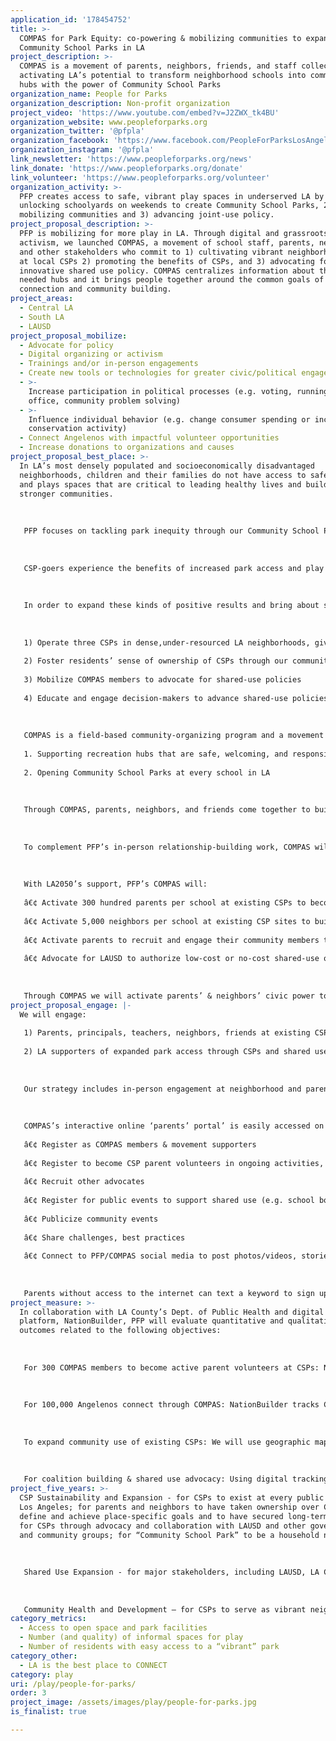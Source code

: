 ```yaml
---
application_id: '178454752'
title: >-
  COMPAS for Park Equity: co-powering & mobilizing communities to expand
  Community School Parks in LA
project_description: >-
  COMPAS is a movement of parents, neighbors, friends, and staff collectively
  activating LA’s potential to transform neighborhood schools into community
  hubs with the power of Community School Parks
organization_name: People for Parks
organization_description: Non-profit organization
project_video: 'https://www.youtube.com/embed?v=J2ZWX_tk4BU'
organization_website: www.peopleforparks.org
organization_twitter: '@pfpla'
organization_facebook: 'https://www.facebook.com/PeopleForParksLosAngeles'
organization_instagram: '@pfpla'
link_newsletter: 'https://www.peopleforparks.org/news'
link_donate: 'https://www.peopleforparks.org/donate'
link_volunteer: 'https://www.peopleforparks.org/volunteer'
organization_activity: >-
  PFP creates access to safe, vibrant play spaces in underserved LA by 1)
  unlocking schoolyards on weekends to create Community School Parks, 2)
  mobilizing communities and 3) advancing joint-use policy.
project_proposal_description: >-
  PFP is mobilizing for more play in LA. Through digital and grassroots
  activism, we launched COMPAS, a movement of school staff, parents, neighbors
  and other stakeholders who commit to 1) cultivating vibrant neighborhood hubs
  at local CSPs 2) promoting the benefits of CSPs, and 3) advocating for
  innovative shared use policy. COMPAS centralizes information about these
  needed hubs and it brings people together around the common goals of play,
  connection and community building.
project_areas:
  - Central LA
  - South LA
  - LAUSD
project_proposal_mobilize:
  - Advocate for policy
  - Digital organizing or activism
  - Trainings and/or in-person engagements
  - Create new tools or technologies for greater civic/political engagement
  - >-
    Increase participation in political processes (e.g. voting, running for
    office, community problem solving)
  - >-
    Influence individual behavior (e.g. change consumer spending or increase
    conservation activity)
  - Connect Angelenos with impactful volunteer opportunities
  - Increase donations to organizations and causes
project_proposal_best_place: >-
  In LA’s most densely populated and socioeconomically disadvantaged
  neighborhoods, children and their families do not have access to safe parks
  and plays spaces that are critical to leading healthy lives and building
  stronger communities.
   
   
   
   PFP focuses on tackling park inequity through our Community School Parks program (CSPs), which opens school playgrounds to the public on Saturdays and provides youth and adult enrichment programming in partnership with the Los Angeles Unified School District (LAUSD).
   
   
   
   CSP-goers experience the benefits of increased park access and play spaces with improvements in overall health, physical fitness, obesity rates, nutrition, academics, crime, and social connectedness neighborhood-wide.
   
   
   
   In order to expand these kinds of positive results and bring about systems change that advances park equity, PFP will mobilize community members and activate Angelenos to help make LA the best place PLAY. We will do so in the following ways:
   
   
   
   1) Operate three CSPs in dense,under-resourced LA neighborhoods, giving thousands of residents easy access to vibrant parks
   
   2) Foster residents’ sense of ownership of CSPs through our community engagement program, COMPAS
   
   3) Mobilize COMPAS members to advocate for shared-use policies
   
   4) Educate and engage decision-makers to advance shared-use policies
   
    
   
   COMPAS is a field-based community-organizing program and a movement of parents and neighbors with two shared goals:
   
   1. Supporting recreation hubs that are safe, welcoming, and responsive to each neighborhood’s unique interests, and
   
   2. Opening Community School Parks at every school in LA
   
   
   
   Through COMPAS, parents, neighbors, and friends come together to build relationships, assess recreation needs, create action plans, build skills, volunteer, and receive recognition for CSP related contributions and innovations.
   
   
   
   To complement PFP’s in-person relationship-building work, COMPAS will use digital activism to bring together Angelenos from different neighborhoods so that they can build a strong, collective voice supporting CSP expansion. As community members learn about the benefits of CSPs, they will become advocates for play, and galvanize their communities to move decision-makers towards city-wide shared-use policies.
   
   
   
   With LA2050’s support, PFP’s COMPAS will:
   
   â€¢ Activate 300 hundred parents per school at existing CSPs to become parent volunteers and vocal supporters of CSPs and shared-use
   
   â€¢ Activate 5,000 neighbors per school at existing CSP sites to build awareness of CSPs and shared-use.
   
   â€¢ Activate parents to recruit and engage their community members through COMPAS, with a goal to register supporters at 20 schools (total potentially activated: 100,000)
   
   â€¢ Advocate for LAUSD to authorize low-cost or no-cost shared-use options so that communities across LA can access school playgrounds during non-school hours.
   
   
   
   Through COMPAS we will activate parents’ & neighbors’ civic power to advance shared-use policies that can improve parks equity in LA.
project_proposal_engage: |-
  We will engage:
   
   1) Parents, principals, teachers, neighbors, friends at existing CSPs, and community members living in dense regions of LA who wish to open CSPs. All CSPs are at Title I schools, where average park acreage per 1,000 people is .09 (LA’s average is 4.2).
   
   2) LA supporters of expanded park access through CSPs and shared use.
   
   
   
   Our strategy includes in-person engagement at neighborhood and parent resource centers to present COMPAS and install “COMPAS Point Stations” where visitors can learn more about CSPs/shared use, become COMPAS members, and sign up as volunteers. 
   
   
   
   COMPAS’s interactive online ‘parents’ portal’ is easily accessed on desktop and mobile devices. Portal visitors can: 
   
   â€¢ Register as COMPAS members & movement supporters
   
   â€¢ Register to become CSP parent volunteers in ongoing activities, special events and shared use advocacy 
   
   â€¢ Recruit other advocates
   
   â€¢ Register for public events to support shared use (e.g. school board, city & neighborhood council meetings)
   
   â€¢ Publicize community events
   
   â€¢ Share challenges, best practices
   
   â€¢ Connect to PFP/COMPAS social media to post photos/videos, stories & goals for neighborhood.
   
   
   
   Parents without access to the internet can text a keyword to sign up. This lowers barriers to entry and enables us to collect and organize participant information so that we can recruit, communicate updates and elevate emerging and existing leaders in their communities. The portal is supported by the digital community platform, NationBuilder.
project_measure: >-
  In collaboration with LA County’s Dept. of Public Health and digital community
  platform, NationBuilder, PFP will evaluate quantitative and qualitative
  outcomes related to the following objectives:
   
   
   
   For 300 COMPAS members to become active parent volunteers at CSPs: NationBuilder tracks the number of registrants and the progress and frequency of those registrants’ volunteer activities. 
   
   
   
   For 100,000 Angelenos connect through COMPAS: NationBuilder tracks COMPAS online registration.
   
   
   
   To expand community use of existing CSPs: We will use geographic mapping and demographic data to understand how many and what types of people we are creating access for (eg, age groups, income) and systematic observation and tracking tools to measure how many and what types of people use CSPs and to understand barriers and facilitators to parks access, resources we can provide, and needed changes in community capacity. We aim to serve 500 parkgoers per month/per park and 500+ for special events. Outreach and park attendance data will be linked to understand what activities increase park use.
   
   
   
   For coalition building & shared use advocacy: Using digital tracking and interviews, we will measure progress along this measure through frequency of communication with key community partners and policy makers as well as COMPAS member visits to public forums such as Neighborhood Council and School Board meetings to voice support for shared use. Conduct semi-annual review of shared use provider agreements.
project_five_years: >-
  CSP Sustainability and Expansion - for CSPs to exist at every public school in
  Los Angeles; for parents and neighbors to have taken ownership over CSPs to
  define and achieve place-specific goals and to have secured long-term support
  for CSPs through advocacy and collaboration with LAUSD and other government
  and community groups; for “Community School Park” to be a household name.
   
   
   
   Shared Use Expansion - for major stakeholders, including LAUSD, LA City and related departments, the LAPD and LA county to have partnered with the common goal of providing safe open spaces across LA that create access to health and wellness amenities in high-need communities; for this collaboration to have resulted in an innovative municipal park system that incorporates CSPs into its service model, permitting public access to school playgrounds. 
   
   
   
   Community Health and Development — for CSPs to serve as vibrant neighborhood hubs, spaces that neighbors consider safe, welcoming, interesting and their own; for populations surrounding CSPs to experience overall physical and emotional wellness, neighborhood connectedness and park equity through regular visits to CSPs and participation and leadership in CSP activities.
category_metrics:
  - Access to open space and park facilities
  - Number (and quality) of informal spaces for play
  - Number of residents with easy access to a “vibrant” park
category_other:
  - LA is the best place to CONNECT
category: play
uri: /play/people-for-parks/
order: 3
project_image: /assets/images/play/people-for-parks.jpg
is_finalist: true

---
```


